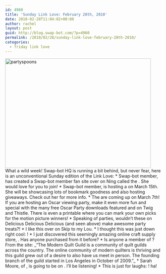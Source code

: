 ```yaml
---
id: 4960
title: 'Sunday Link Love: February 28th, 2010'
date: 2010-02-28T11:04:02+00:00
author: rachel
layout: post
guid: http://blog.swap-bot.com/?p=4960
permalink: /2010/02/28/sunday-link-love-february-28th-2010/
categories:
  - friday link love
---
```

 

<div style="opacity: 0; position: absolute; left:-2289px;">
  
</div><div style="opacity: 0; position: absolute; left:-3727px;">
  
</div><img src="http://blog.swap-bot.com/wp-content/uploads/2010/02/partyspoons.jpg" alt="partyspoons" title="partyspoons" width="470" height="352" class="aligncenter size-full wp-image-4961" /></a>What a wild week! Swap-bot HQ is running a bit behind, but never fear, here is an unconventional Sunday edition of the Link Love:  * Swap-bot member, has created a Swap-bot member fan site over on Ning called the . She would love for you to join!  * Swap-bot member, is hosting a on March 15th. She will be showcasing lots of bookmark goodness and also hosting giveaways. Check out her for more info.  * The are coming up on March 7th! If you are hosting an Oscar viewing party, make it even more fun and special with the many free Oscar Party downloads featured and on Twig and Thistle. There is even a printable where you can mark your own picks for the motion picture winners!  * Speaking of parties, wouldn&#8217;t these on Delicious Delicious Delicious (and seen above) make awesome party treats?!  * I like this over on Skip to my Lou.   * I thought this was just down right cool: !  * I just discovered this seemingly amazing online craft supply store, . Has anyone purchased from it before?  * Is anyone a member of ? From the site: _&#8220;The Modern Quilt Guild is a community of quilt guilds across the country. The online community of modern quilters is thriving and this guild grew out of a desire to also have us meet in person. The founding branch of the guild started in Los Angeles in October of 2009.&#8221;_   * Sarah Moore, of , is going to be on . I&#8217;ll be listening!  * This is just for laughs: ! ha!<div style="opacity: 0; position: absolute; left:-3522px;">
  <div style="opacity: 0; position: absolute; left:-3336px;">
    
  </div></p>
</div>